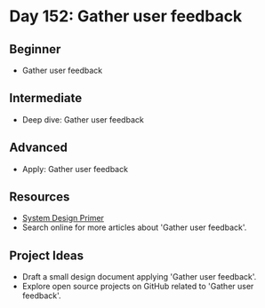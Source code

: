 # Day 152: Gather user feedback

## Beginner
- Gather user feedback

## Intermediate
- Deep dive: Gather user feedback

## Advanced
- Apply: Gather user feedback

## Resources
- [System Design Primer](https://github.com/donnemartin/system-design-primer/search?q=Gather+user+feedback)
- Search online for more articles about 'Gather user feedback'.

## Project Ideas
- Draft a small design document applying 'Gather user feedback'.
- Explore open source projects on GitHub related to 'Gather user feedback'.
